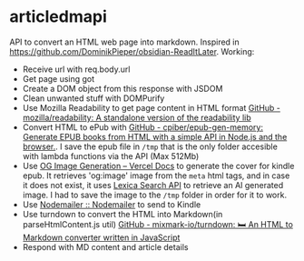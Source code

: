 # articledmapi

API to convert an HTML web page into markdown. Inspired in https://github.com/DominikPieper/obsidian-ReadItLater.
Working:

- Receive url with req.body.url
- Get page using got
- Create a DOM object from this response with JSDOM
- Clean unwanted stuff with DOMPurify
- Use Mozilla Readability to get page content in HTML format [GitHub - mozilla/readability: A standalone version of the readability lib](https://github.com/mozilla/readability)
- Convert HTML to ePub with [GitHub - cpiber/epub-gen-memory: Generate EPUB books from HTML with a simple API in Node.js and the browser.](https://github.com/cpiber/epub-gen-memory). I save the epub file in `/tmp` that is the only folder accesible with lambda functions via the API (Max 512Mb)
- Use [OG Image Generation – Vercel Docs](https://vercel.com/docs/concepts/functions/edge-functions/og-image-generation) to generate the cover for kindle epub. It retrieves 'og:image' image from the `meta` html tags, and in case it does not exist, it uses [Lexica Search API](https://lexica.art/docs) to retrieve an AI generated image. I had to save the image to the `/tmp` folder in order for it to work.
- Use [Nodemailer :: Nodemailer](https://nodemailer.com/about/) to send to Kindle
- Use turndown to convert the HTML into Markdown(in parseHtmlContent.js util) [GitHub - mixmark-io/turndown: 🛏 An HTML to Markdown converter written in JavaScript](https://github.com/mixmark-io/turndown)
- Respond with MD content and article details
